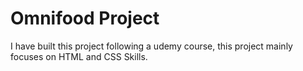 # Omnifood Project

I have built this project following a udemy course, this project mainly focuses on HTML and CSS Skills.
